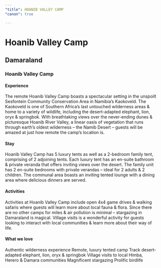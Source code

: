 ```yaml
---
"title": HOANIB VALLEY CAMP
"canon": true

---
```


# Hoanib Valley Camp
## Damaraland
### Hoanib Valley Camp

#### Experience
The remote Hoanib Valley Camp boasts a spectacular setting in the unspoilt Sesfontein Community Conservation Area in Namibia’s Kaokoveld.
The Kaokoveld is one of Southern Africa’s last untouched wilderness areas &amp; home to a variety of wildlife, including the desert-adapted elephant, lion, oryx &amp; springbok.
With breathtaking views over the never-ending dunes &amp; picturesque Hoanib River Valley, a linear oasis of vegetation that runs through earth’s oldest wilderness – the Namib Desert – guests will be amazed at just how remote the camp’s location is.

#### Stay
Hoanib Valley Camp has 5 luxury tents as well as a 2-bedroom family tent, comprising of 2 adjoining tents.
Each luxury tent has an en-suite bathroom &amp; private veranda that offers inviting views over the desert.  The family unit has 2 en-suite bedrooms with private verandas – ideal for 2 adults &amp; 2 children.
The communal area boasts an inviting tented lounge with a dining area where delicious dinners are served.

#### Activities
Activities at Hoanib Valley Camp include open 4x4 game drives &amp; walking safaris where guests will learn more about local fauna &amp; flora.
Since there are no other camps for miles &amp; air pollution is minimal – stargazing in Damaraland is magical.
Village visits is a wonderful activity for guests looking to interact with local communities &amp; learn more about their way of life.


#### What we love
Authentic wilderness experience
Remote, luxury tented camp
Track desert-adapted elephant, lion, oryx &amp; springbok
Village visits to local Himba, Herero &amp; Damara communities
Magnificent stargazing
Prolific birdlife